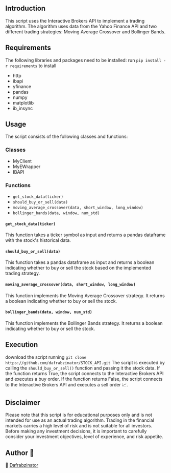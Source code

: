 
## Introduction
This script uses the Interactive Brokers API to implement a trading algorithm. The algorithm uses data from the Yahoo Finance API and two different trading strategies: Moving Average Crossover and Bollinger Bands.

## Requirements
The following libraries and packages need to be installed:
run `pip install -r requirements` to install
- http
- ibapi
- yfinance
- pandas
- numpy
- matplotlib
- ib_insync

## Usage
The script consists of the following classes and functions:

### Classes
- MyClient
- MyEWrapper
- IBAPI

### Functions
- `get_stock_data(ticker)`
- `should_buy_or_sell(data)`
- `moving_average_crossover(data, short_window, long_window)`
- `bollinger_bands(data, window, num_std)`

#### `get_stock_data(ticker)`
This function takes a ticker symbol as input and returns a pandas dataframe with the stock's historical data.

#### `should_buy_or_sell(data)`
This function takes a pandas dataframe as input and returns a boolean indicating whether to buy or sell the stock based on the implemented trading strategy.

#### `moving_average_crossover(data, short_window, long_window)`
This function implements the Moving Average Crossover strategy. It returns a boolean indicating whether to buy or sell the stock.

#### `bollinger_bands(data, window, num_std)`
This function implements the Bollinger Bands strategy. It returns a boolean indicating whether to buy or sell the stock.

## Execution
download the script running `git clone https://github.com/dafrabzinator/STOCK_API.git`
The script is executed by calling the `should_buy_or_sell()` function and passing it the stock data. If the function returns True, the script connects to the Interactive Brokers API and executes a buy order. If the function returns False, the script connects to the Interactive Brokers API and executes a sell order :chart_with_upwards_trend:.

## Disclaimer 
Please note that this script is for educational purposes only and is not intended for use as an actual trading algorithm. Trading in the financial markets carries a high level of risk and is not suitable for all investors. Before making any investment decisions, it is important to carefully consider your investment objectives, level of experience, and risk appetite.

## Author :memo:
:bust_in_silhouette: [Dafrabzinator](https://github.com/dafrabzinator)

